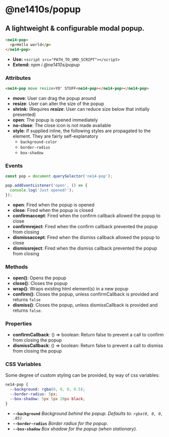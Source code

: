 # @ne1410s/popup

## A lightweight & configurable modal popup.

```html
<ne14-pop>
  <p>Hello world</p>
</ne14-pop>
```

- **Use:** `<script src="PATH_TO_UMD_SCRIPT"></script>`
- **Extend:** _npm i @ne1410s/popup_

### Attributes

```html
<ne14-pop move resize>YO' STUFF<ne14-pop></ne14-pop></ne14-pop>
```

- **move**: User can drag the popup around
- **resize**: User can alter the size of the popup
- **shrink**: (Requires **_resize_**: User can reduce size below that initially presented)
- **open**: The popup is opened immediately
- **no-close**: The close icon is not made available
- **style**: If supplied inline, the following styles are propagated to the element. They are fairly self-explanatory
  - `background-color`
  - `border-radius`
  - `box-shadow`

### Events

```javascript
const pop = document.querySelector('ne14-pop');

pop.addEventListener('open', () => {
  console.log('Just opened!');
});
```

- **open**: Fired when the popup is opened
- **close**: Fired when the popup is closed
- **confirmaccept**: Fired when the confirm callback allowed the popup to close
- **confirmreject**: Fired when the confirm callback prevented the popup from closing
- **dismissaccept**: Fired when the dismiss callback allowed the popup to close
- **dismissreject**: Fired when the dismiss callback prevented the popup from closing

### Methods

- **open()**: Opens the popup
- **close()**: Closes the popup
- **wrap()**: Wraps existing html element(s) in a new popup
- **confirm()**: Closes the popup, unless confirmCallback is provided and returns `false`
- **dismiss()**: Closes the popup, unless dismissCallback is provided and returns `false`.

### Properties

- **confirmCallback**: () => boolean: Return false to prevent a call to confirm from closing the popup
- **dismissCallback**: () => boolean: Return false to prevent a call to dismiss from closing the popup

### CSS Variables

Some degree of custom styling can be provided, by way of css variables:

```css
ne14-pop {
  --background: rgba(0, 0, 0, 0.5);
  --border-radius: 5px;
  --box-shadow: 5px 5px 20px black;
}
```

- **`--background`** _Background behind the popup. Defaults to: `rgba(0, 0, 0, .85)`_
- **`--border-radius`** _Border radius for the popup._
- **`--box-shadow`** _Box shadow for the popup (when stationary)._
